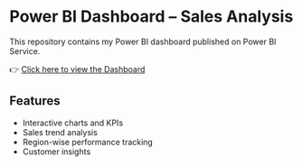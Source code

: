 
# Power BI Dashboard – Sales Analysis  

This repository contains my Power BI dashboard published on Power BI Service.  

👉 [Click here to view the Dashboard](https://app.powerbi.com/links/9uXqu7w2_M?ctid=d50a8679-62c5-4c50-8a87-c0f233324900&pbi_source=linkShare)  

## Features  
- Interactive charts and KPIs  
- Sales trend analysis  
- Region-wise performance tracking  
- Customer insights
